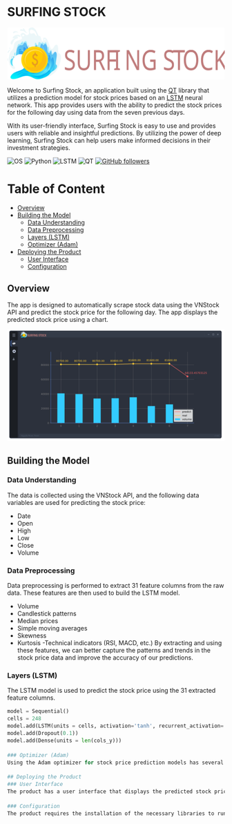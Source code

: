 # SURFING STOCK

<div>
  <p align="center">
    <img src="images/logo.svg" width="800"> 
  </p>
</div>

Welcome to Surfing Stock, an application built using the [QT](https://en.wikipedia.org/wiki/Qt_(software)) library that utilizes a prediction model for stock prices based on an [LSTM](https://en.wikipedia.org/wiki/Long_short-term_memory) neural network. This app provides users with the ability to predict the stock prices for the following day using data from the seven previous days.

With its user-friendly interface, Surfing Stock is easy to use and provides users with reliable and insightful predictions. By utilizing the power of deep learning, Surfing Stock can help users make informed decisions in their investment strategies.

![OS](https://img.shields.io/badge/OS-Windows-blue?style=flat&logo=)
![Python](https://img.shields.io/badge/Python-v3.10.9-blue?style=flat&logo=python)
![LSTM](https://img.shields.io/badge/Neural%20Network-LSTM-yellow?style=flat&logo=tensorflow)
![QT](https://img.shields.io/badge/QT-6.3.2-blue?style=flat&logo=qt)
[![GitHub followers](https://img.shields.io/github/followers/{username}.svg?style=social&label=Follow)](https://github.com/{Zeres-Englel})

# Table of Content
- [Overview](#overview)
- [Building the Model](#building-the-model)
    - [Data Understanding](#data-understanding)
    - [Data Preprocessing](#data-preprocessing)
    - [Layers (LSTM)](#layers-lstm)
    - [Optimizer (Adam)](#optimizer-adam)
- [Deploying the Product](#deploying-the-product)
    - [User Interface](#user-interface)
    - [Configuration](#configuration)

## Overview
The app is designed to automatically scrape stock data using the VNStock API and predict the stock price for the following day. The app displays the predicted stock price using a chart.

<img src="images/overview.png" width="800">

## Building the Model
### Data Understanding
The data is collected using the VNStock API, and the following data variables are used for predicting the stock price:
- Date
- Open
- High
- Low
- Close
- Volume

### Data Preprocessing
Data preprocessing is performed to extract 31 feature columns from the raw data. These features are then used to build the LSTM model. 
- Volume
- Candlestick patterns
- Median prices
- Simple moving averages
- Skewness
- Kurtosis
-Technical indicators (RSI, MACD, etc.)
By extracting and using these features, we can better capture the patterns and trends in the stock price data and improve the accuracy of our predictions.

### Layers (LSTM)
The LSTM model is used to predict the stock price using the 31 extracted feature columns.

```python
model = Sequential()
cells = 248
model.add(LSTM(units = cells, activation='tanh', recurrent_activation='sigmoid', input_shape = (x_train.shape[1], x_train.shape[2]))) #input traning date and predicting date 
model.add(Dropout(0.1))
model.add(Dense(units = len(cols_y)))

### Optimizer (Adam)
Using the Adam optimizer for stock price prediction models has several benefits, including stability, adaptiveness, and efficiency. It helps the model converge faster, achieve better results, and optimize more efficiently than other optimizers such as SGD or Adagrad.

## Deploying the Product
### User Interface
The product has a user interface that displays the predicted stock price using a chart. The chart is designed to be easy to read and understand.

### Configuration
The product requires the installation of the necessary libraries to run. A requirements.txt file is included to make the installation process easier.
